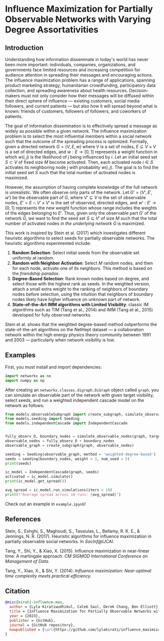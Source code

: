 # Influence Maximization for Partially Observable Networks with Varying Degree Assortativities

## Introduction

Understanding how information disseminate in today's world has never been more important: individuals, companies, organizations, and governments face limited resources and increasing competition for audience attention in spreading their messages and encouraging actions.
The influence maximization problem has a range of applications, spanning product marketing strategy, humanitarian crowdfunding, participatory data collection, and spreading awareness about health resources. Decision-makers must not only consider how their messages will be diffused within their direct sphere of influence — existing customers, social media followers, and current patients — but also how it will spread beyond what is known: friends of customers, followers of followers, and coworkers of patients.

The goal of information dissemination is to effectively spread a message as widely as possible within a given network. The influence maximization problem is to select the most influential members within a social network such that the outcome of the spreading process is optimized.
Formally, given a directed network $G = (V, E, w)$ where $V$ is a set of nodes, $E \subseteq V \times V$ is a set of directed edges, and $w: E \rightarrow [0, 1]$ represents a weight function in which $w(i, j)$ is the likelihood of $j$ being influenced by $i$. Let an initial seed set $S \subset V$ of fixed size $M$ become activated. Then, each activated node $i \in S$ activates its neighboring node $j$ with probability $w(i, j)$. The goal is to find the initial seed set $S$ such that the total number of activated nodes is maximized.

However, the assumption of having complete knowledge of the full network is unrealistic. We often observe only parts of the network. Let $G' = (V', E', w')$ be the observable part of $G$, where $V' \subseteq V$ is the set of observable nodes, $E' = E \cap V' \times V'$ is the set of observed, directed edges, and $w': E' \rightarrow [0, 1]$ represents the new weight function whose range includes the weights of the edges belonging to $E'$. Thus, given only the observable part $G'$ of the network $G$, we want to find the seed set $S \subseteq V'$ of size $M$ such that the total number of activated nodes *in the underlying network* $G$ is maximized. 

This work is inspired by Stein et al. (2017) which investigates different heuristic algorithms to select seeds for partially observable networks. The heuristic algorithms experimented include:

1. **Random Selection**: Select initial seeds from the observable set uniformly at random.
2. **Random with Neighbor Activation**: Select $M$ random nodes, and then for each node, activate one of its neighbors. This method is based on the *friendship paradox*.
3. **Degree-Based Selection**: Rank known nodes based on degree, and select those with the highest rank as seeds. In the weighted version, attach a small extra weight to the ranking of neighbors of boundary nodes before selection, using the intuition that neighbors of boundary nodes likely have higher influence on unknown part of network.
4. **State-of-the-Art IMM algorithms with Limited Visibility**: classic IM algorithms such as TIM (Tang et al., 2014) and IMM (Tang et al., 2015) developed for fully observed networks.

Stein et al. shows that the weighted degree-based
method outperforms the state-of-the-art algorithms on the NetHept dataset — a collaboration network within the high energy physics theory community between 1991 and 2003 — particularly when network visibility is low. 


## Examples

First, you must install and import dependencies:

```python
import networkx as nx
import numpy as np
```

After creating an `networkx.classes.digraph.DiGraph` object called `graph`, you can simulate an observable part of the network with given target visibility, select seeds, and run a weighted independent cascade model on the network as follows:

```python
from models.observableSubgraph import create_subgraph, simulate_observable_nodes
from models.seeding import Seeding
from models.independentCascade import IndependentCascade


fully_observ_O, boundary_nodes = simulate_observable_nodes(graph, target_visibility = 0.1)
observable_nodes = fully_observ_O + boundary_nodes
observable_graph = create_subgraph(graph, observable_nodes)

seeding = Seeding(observable_graph, method = 'weighted-degree-based')
seeds = seeding(boundary_nodes, weight = 3, num_seed = 5)
print(seeds)

ic_model = IndependentCascade(graph, seeds)
activated = ic_model.simulate()
print(ic_model.get_spread())

avg_spread = ic_model.run_simulations(iters = 10)
print(f"Average spread across 10 runs: {avg_spread}")
```

Check out an example in `example.ipynb`!


## References

Stein, S., Eshghi, S., Maghsudi, S., Tassiulas, L., Bellamy, R. K. E., & Jennings, N. R. (2017). Heuristic algorithms for influence maximization in partially observable social networks. In *SocInf@IJCAI*.

Tang, Y., Shi, Y., & Xiao, X. (2015). Influence maximization in near-linear time: A martingale approach. *CM SIGMOD International Conference on Management of Data*.

Tang, Y., Xiao, X., & Shi, Y. (2014). *Influence maximization: Near-optimal time complexity meets practical efficiency*.


## Citation

```bibtex
@misc{kirati-influence-max,
  author = {Lyla Kiratiwudhikul, Caleb Saul, Derek Chang, Ben Elliott},
  title = {Influence Maximization for Partially Observable Networks with Varying Degree Assortativities},
  year = {2023},
  publisher = {GitHub},
  journal = {GitHub repository},
  howpublished = {\url{https://github.com/lylakirati/influence_maximization}}
}
```